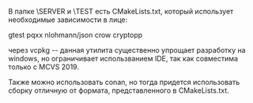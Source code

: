 В папке \SERVER и \TEST есть CMakeLists.txt, который использует необходимые зависимости в лице:

gtest
pqxx
nlohmann/json
crow
cryptopp

через vcpkg -- данная утилита существенно упрощает разработку на windows, но ограничивает использванием IDE, так как совместима только с MCVS 2019. 

Также можно использовать conan, но тогда придется использовать сборку отличную от формата, представленного в CMakeLists.txt.